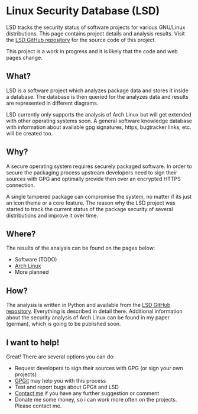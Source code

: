 # Linux Security Database (LSD)
LSD tracks the security status of software projects for various GNU/Linux distributions. This page contains project details and analysis results. Visit the [LSD GitHub repository](https://github.com/NicoHood/LSD) for the source code of this project.

This project is a work in progress and it is likely that the code and web pages change.

## What?
LSD is a software project which analyzes package data and stores it inside a database. The database is then queried for the analyzes data and results are represented in different diagrams.

LSD currently only supports the analysis of Arch Linux but will get extended with other operating systems soon. A general software knowledge database with information about available gpg signatures, https, bugtracker links, etc. will be created too.

## Why?
A secure operating system requires securely packaged software. In order to secure the packaging process upstream developers need to sign their sources with GPG and optimally provide then over an encrypted HTTPS connection.

A single tampered package can compromise the system, no matter if its just an icon theme or a core feature. The reason why the LSD project was started to track the current status of the package security of several distributions and improve it over time.

## Where?
The results of the analysis can be found on the pages below:

* Software (TODO)
* [Arch Linux](ArchLinux)
* More planned

## How?
The analysis is written in Python and available from the [LSD GitHub repository](https://github.com/NicoHood/LSD). Everything is described in detail there. Additional information about the security analysis of Arch Linux can be found in my paper (german), which is going to be published soon.

## I want to help!
Great! There are several options you can do:

* Request developers to sign their sources with GPG (or sign your own projects)
* [GPGit](https://github.com/NicoHood/gpgit) may help you with this process
* Test and report bugs about GPGit and LSD
* [Contact me](http://contact.nicohood.de) if you have any further suggestion or comment
* Donate me some money, so i can work more often on the projects. Please contact me.
